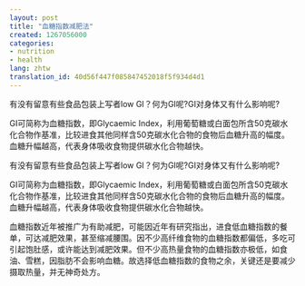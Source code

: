 ```yaml
---
layout: post
title: "血糖指数减肥法"
created: 1267056000
categories:
- nutrition
- health
lang: zhtw
translation_id: 40d56f447f085847452018f5f934d4d1
---
```

<p>有没有留意有些食品包装上写者low GI？何为GI呢?GI对身体又有什么影响呢?</p>

<p>GI可简称为血糖指数，即Glycaemic Index，利用葡萄糖或白面包所含50克碳水化合物作基准，比较进食其他同样含50克碳水化合物的食物后血糖升高的幅度。血糖升幅越高，代表身体吸收食物提供碳水化合物越快。 </p>
<!--break-->
<p>有没有留意有些食品包装上写者low GI？何为GI呢?GI对身体又有什么影响呢?</p>

<p>GI可简称为血糖指数，即Glycaemic Index，利用葡萄糖或白面包所含50克碳水化合物作基准，比较进食其他同样含50克碳水化合物的食物后血糖升高的幅度。血糖升幅越高，代表身体吸收食物提供碳水化合物越快。 </p>

<p>血糖指数近年被推广为有助减肥，可能因近年有研究指出，进食低血糖指数的餐单，可达减肥效果，甚至缩减腰围。因不少高纤维食物的血糖指数都偏低，多吃可引起饱肚感，或许能达到减肥效果。但不少高热量食物的血糖指数亦极低，如食油、雪糕，因脂肪不会影响血糖。故选择低血糖指数的食物之余，关键还是要减少摄取热量，并无神奇处方。 </p>
